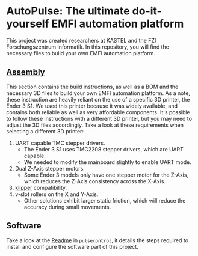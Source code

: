 # AutoPulse: The ultimate do-it-yourself EMFI automation platform

This project was created researchers at KASTEL and the FZI Forschungszentrum Informatik.
In this repository, you will find the necessary files to build your own EMFI automation platform.

## [Assembly](assembly/README.md)

This section contains the build instructions, as well as a BOM and the necessary 3D files to build your own EMFI automation platform.
As a note, these instruction are heavily reliant on the use of a specific 3D printer, the Ender 3 S1.
We used this printer because it was widely available, and contains both reliable as well as very affordable components.
It's possible to follow these instructions with a different 3D printer, but you may need to adjust the 3D files accordingly.
Take a look at these requirements when selecting a different 3D printer:

1. UART capable TMC stepper drivers.
   - The Ender 3 S1 uses TMC2208 stepper drivers, which are UART capable.
   - We needed to modify the mainboard slightly to enable UART mode.
2. Dual Z-Axis stepper motors.
   - Some Ender 3 models only have one stepper motor for the Z-Axis, which reduces the Z-Axis consistency across the X-Axis.
3. [klipper](https://klipper3d.org/) compatibility.
4. v-slot rollers on the X and Y-Axis.
   - Other solutions exhibit larger static friction, which will reduce the accuracy during small movements.

## Software

Take a look at the [Readme](pulsecontrol/README.md) in `pulsecontrol`, it details the steps required to install and configure the software part of this project.
